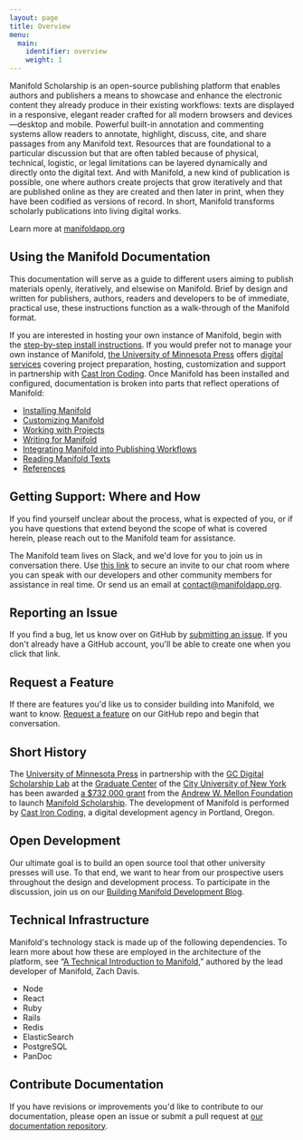 ```yaml
---
layout: page
title: Overview
menu:
  main:
    identifier: overview
    weight: 1
---
```


Manifold Scholarship is an open-source publishing platform that enables authors and publishers a means to showcase and enhance the electronic content they already produce in their existing workflows: texts are displayed in a responsive, elegant reader crafted for all modern browsers and devices—desktop and mobile. Powerful built-in annotation and commenting systems allow readers to annotate, highlight, discuss, cite, and share passages from any Manifold text. Resources that are foundational to a particular discussion but that are often tabled because of physical, technical, logistic, or legal limitations can be layered dynamically and directly onto the digital text. And with Manifold, a new kind of publication is possible, one where authors create projects that grow iteratively and that are published online as they are created and then later in print, when they have been codified as versions of record. In short, Manifold transforms scholarly publications into living digital works.

Learn more at [manifoldapp.org](https://manifoldapp.org)

## Using the Manifold Documentation

This documentation will serve as a guide to different users aiming to publish materials openly, iteratively, and elsewise on Manifold. Brief by design and written for publishers, authors, readers and developers to be of immediate, practical use, these instructions function as a walk-through of the Manifold format.

If you are interested in hosting your own instance of Manifold, begin with the [step-by-step install instructions](/docs/installing/index.html). If you would prefer not to manage your own instance of Manifold, [the University of Minnesota Press](https://www.upress.umn.edu/) offers [digital services](http://manifoldapp.org/services) covering project preparation, hosting, customization and support in partnership with [Cast Iron Coding](http://castironcoding.com). Once Manifold has been installed and configured, documentation is broken into parts that reflect operations of Manifold:

* [Installing Manifold](/docs/installing/index.html)
* [Customizing Manifold](/docs/customizing/index.html)
* [Working with Projects](/docs/projects/index.html)
* [Writing for Manifold](/docs/writing/index.html)
* [Integrating Manifold into Publishing Workflows](/docs/publishing/index.html)
* [Reading Manifold Texts](/docs/reading/index.html)
* [References](/docs/reference/index.html)

<a name="getting_support"></a>
## Getting Support: Where and How

If you find yourself unclear about the process, what is expected of you, or if you have questions that extend beyond the scope of what is covered herein, please reach out to the Manifold team for assistance.

The Manifold team lives on Slack, and we'd love for you to join us in conversation there. Use [this link](https://manifold-slackin.herokuapp.com/) to secure an invite to our chat room where you can speak with our developers and other community members for assistance in real time. Or send us an email at <a href="mailto:contact@manifoldapp.org?subject=Manifold Help:">contact@manifoldapp.org</a>.

## Reporting an Issue

If you find a bug, let us know over on GitHub by [submitting an issue](https://github.com/ManifoldScholar/manifold/issues/new?template=bugs.md). If you don't already have a GitHub account, you'll be able to create one when you click that link.

## Request a Feature

If there are features you'd like us to consider building into Manifold, we want to know. [Request a feature](https://github.com/ManifoldScholar/manifold/issues/new?template=features.md) on our GitHub repo and begin that conversation.

## Short History

The [University of Minnesota Press](https://www.upress.umn.edu) in partnership with the [GC Digital Scholarship Lab](https://gcdsl.commons.gc.cuny.edu/) at the [Graduate Center](http://www.gc.cuny.edu/Home) of the [City University of New York](http://cuny.edu) has been awarded [a $732,000 grant](https://mellon.org/grants/grants-database/grants/university-of-minnesota-at-twin-cities/11500644/) from the [Andrew W. Mellon Foundation](https://mellon.org) to launch [Manifold Scholarship](http://manifold.umn.edu/about/). The development of Manifold is performed by [Cast Iron Coding](http://castironcoding.com), a digital development agency in Portland, Oregon.

## Open Development

Our ultimate goal is to build an open source tool that other university presses will use. To that end, we want to hear from our prospective users throughout the design and development process. To participate in the discussion, join us on our [Building Manifold Development Blog](http://blog.manifoldapp.org).

## Technical Infrastructure

Manifold's technology stack is made up of the following dependencies. To learn more about how these are employed in the architecture of the platform, see “[A Technical Introduction to Manifold](http://blog.manifoldapp.org/2015/12/03/a-technical-introduction-to-manifold/),” authored by the lead developer of Manifold, Zach Davis.

- Node
- React
- Ruby
- Rails
- Redis
- ElasticSearch
- PostgreSQL
- PanDoc

## Contribute Documentation

If you have revisions or improvements you'd like to contribute to our documentation, please open an issue or submit a pull request at [our documentation repository](https://github.com/ManifoldScholar/manifold-docs).
